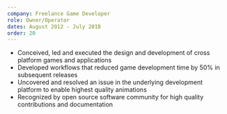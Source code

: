 ```yaml
---
company: Freelance Game Developer
role: Owner/Operator
dates: August 2012 - July 2018
order: 20
---
```


- Conceived, led and executed the design and development of cross platform games and applications
- Developed workflows that reduced game development time by 50% in subsequent releases
- Uncovered and resolved an issue in the underlying development platform to enable highest quality animations
- Recognized by open source software community for high quality contributions and documentation